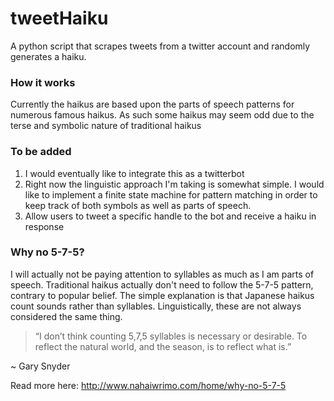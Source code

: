 # tweetHaiku
A python script that scrapes tweets from a twitter account and randomly generates a haiku.

### How it works
Currently the haikus are based upon the parts of speech patterns for numerous famous haikus. As such some haikus may seem odd due to the terse and symbolic nature of traditional haikus

### To be added
1. I would eventually like to integrate this as a twitterbot
2. Right now the linguistic approach I'm taking is somewhat simple. I would like to implement a finite state machine for pattern matching in order to keep track of both symbols as well as parts of speech. 
3. Allow users to tweet a specific handle to the bot and receive a haiku in response

### Why no 5-7-5?
I will actually not be paying attention to syllables as much as I am parts of speech. Traditional haikus actually don't need to follow the 5-7-5 pattern, contrary to popular belief. The simple explanation is that Japanese haikus count sounds rather than syllables. Linguistically, these are not always considered the same thing.

>“I don’t think counting 5,7,5 syllables is necessary or desirable. 
>To reflect the natural world, and the season, is to reflect what is.” 

~ Gary Snyder

Read more here: http://www.nahaiwrimo.com/home/why-no-5-7-5
